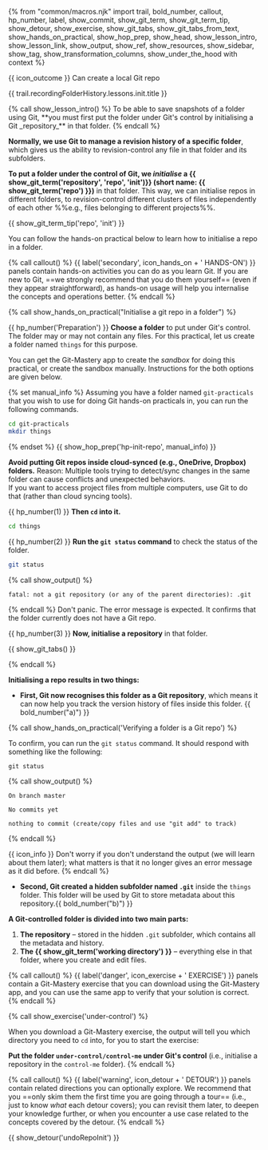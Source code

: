 {% from "common/macros.njk" import trail, bold_number, callout, hp_number, label, show_commit, show_git_term, show_git_term_tip, show_detour, show_exercise, show_git_tabs, show_git_tabs_from_text, show_hands_on_practical, show_hop_prep, show_head, show_lesson_intro, show_lesson_link, show_output, show_ref, show_resources, show_sidebar, show_tag, show_transformation_columns, show_under_the_hood with context %}

<span id="outcomes">{{ icon_outcome }} Can create a local Git repo</span>

<span id="title">{{ trail.recordingFolderHistory.lessons.init.title }}</span>

<div id="body">
{% call show_lesson_intro() %}
To be able to save snapshots of a folder using Git, **you must first put the folder under Git's control by initialising a Git _repository_** in that folder.
{% endcall %}

**Normally, we use Git to manage a revision history of a specific folder**, which gives us the ability to revision-control any file in that folder and its subfolders.

**To put a folder under the control of Git, we _initialise_ a {{ show_git_term('repository', 'repo', 'init')}} (short name: {{ show_git_term('repo') }})** in that folder. This way, we can initialise repos in different folders, to revision-control different clusters of files independently of each other %%e.g., files belonging to different projects%%.

{{ show_git_term_tip('repo', 'init') }}

You can follow the hands-on practical below to learn how to initialise a repo in a folder.

{% call callout() %}
{{ label('secondary', icon_hands_on + ' HANDS-ON') }} panels contain hands-on activities you can do as you learn Git. If you are new to Git, ==we strongly recommend that you do them yourself== (even if they appear straightforward), as hands-on usage will help you internalise the concepts and operations better.
{% endcall %}

{% call show_hands_on_practical("Initialise a git repo in a folder") %}

{{ hp_number('Preparation') }} **Choose a folder** to put under Git's control. The folder may or may not contain any files. For this practical, let us create a folder named `things` for this purpose.

You can get the Git-Mastery app to <tooltip content="setting up the needed folders, files, repos needed for the practical">create the _sandbox_</tooltip> for doing this practical, or create the sandbox manually. Instructions for the both options are given below.

{% set manual_info %} <!-- ------ start: show_hop_prep --------------->
Assuming you have a folder named `git-practicals` that you wish to use for doing Git hands-on practicals in, you can run the following commands.
```bash
cd git-practicals
mkdir things
```
{% endset %}
{{ show_hop_prep('hp-init-repo', manual_info) }}
<!-- ------ end: show_hop_prep -------------------------------->

<box type="warning" seamless id="no-mixing-git-with-file-sync-software">

**Avoid putting Git repos inside cloud-synced (e.g., OneDrive, Dropbox) folders.** Reason: Multiple tools trying to detect/sync changes in the same folder can cause conflicts and unexpected behaviors.<br> If you want to access project files from multiple computers, use Git to do that (rather than cloud syncing tools).
</box>

{{ hp_number(1) }} **Then `cd` into it.**

```bash {.no-line-numbers}
cd things
```

{{ hp_number(2) }} **Run the `git status` command** to check the status of the folder.

```bash {.no-line-numbers}
git status
```
{% call show_output() %}
```{.no-line-numbers}
fatal: not a git repository (or any of the parent directories): .git
```
{% endcall %}
Don't panic. The error message is expected. It confirms that the folder currently does not have a Git repo.

{{ hp_number(3) }} **Now, initialise a repository** in that folder.

{{ show_git_tabs() }}

{% endcall %}

**Initialising a repo results in two things:**

* **First, Git now recognises this folder as a Git repository**, which means it can now help you track the version history of files inside this folder. {{ bold_number("a)") }}

{% call show_hands_on_practical('Verifying a folder is a Git repo') %}

To confirm, you can run the `git status` command. It should respond with something like the following:


```{.no-line-numbers}
git status
```
{% call show_output() %}
```{.no-line-numbers}
On branch master

No commits yet

nothing to commit (create/copy files and use "git add" to track)
```
{% endcall %}

{{ icon_info }} Don't worry if you don't understand the output (we will learn about them later); what matters is that it no longer gives an error message as it did before.
{% endcall %}

* **Second, Git created a hidden subfolder named `.git`** inside the `things` folder. This folder will be used by Git to store metadata about this repository.{{ bold_number("b)") }}

<!--
{% call callout() %}
  {{ label('info', icon_under_the_hood + ' UNDER-THE-HOOD') }} panels explain how a certain Git feature works under the hood i.e., some implementation details.<br>
  They can be skipped the first time you are taking a tour. But we recommend that you delve into some of them at some point. Reason: While Git _can_ be used without knowing much about its internal workings, knowing those details will allow you to be more confident when using Git, and harness more of its awesome power.
{% endcall %}

{% call show_under_the_hood('How Git stores meta-data about the repository', indent_level=1) %}
Feel free to verify `.git` folder exists, as given below.
 <tabs>
  <tab header=":fas-terminal: Terminal">

You can use the _list all_ command `ls -a` to view all files, which should show the `.git` folder that was created by the `init` command.

```bash{.no-line-numbers highlight-lines="1['-a']"}
ls -a
```
{{ icon_output }}
```bash{.no-line-numbers highlight-lines="1['.git']"}
.  ..  .git
```
  </tab>
  <tab header=":fab-windows: Windows Explorer">

To see the hidden folders, you might have to [configure Windows Explorer to show hidden files](https://support.microsoft.com/en-us/windows/view-hidden-files-and-folders-in-windows-97fbc472-c603-9d90-91d0-1166d1d9f4b5) first.
  </tab>
  <tab header=":fab-apple: MacOS Finder">

Press <kbd>⌘</kbd>+<kbd>⇧</kbd>+<kbd>.</kbd> to get Finder to show hidden folders/files inside the currently-selected folder.
  </tab>
</tabs>

You can even dig around inside that folder -- it is just a bunch of subfolders and files.
{% endcall %}
<p/>
-->

**A Git-controlled folder is divided into two main parts:**

1. **The repository** – stored in the hidden `.git` subfolder, which contains all the metadata and history.
2. **The {{ show_git_term('working directory') }}** – everything else in that folder, where you create and edit files.

</div>
<div id="extras">
<div tags="git-mastery">

{% call callout() %}
  {{ label('danger', icon_exercise + ' EXERCISE') }} panels contain a Git-Mastery exercise that you can download using the Git-Mastery app, and you can use the same app to verify that your solution is correct.
{% endcall %}
</div>

{% call show_exercise('under-control') %}
<box type="info" seamless>

When you download a Git-Mastery exercise, the output will tell you which directory you need to `cd` into, for you to start the exercise:

<pic src="images/gitmasteryDownloadOutput.png" />
<p/>
</box>

**Put the folder `under-control/control-me` under Git's control** (i.e., initialise a repository in the `control-me` folder).
{% endcall %}
<p/>

{% call callout() %}
{{ label('warning', icon_detour + ' DETOUR') }} panels contain related directions you can optionally explore. We recommend that you ==only skim them the first time you are going through a tour== (i.e., just to know _what_ each detour covers); you can revisit them later, to deepen your knowledge further, or when you encounter a use case related to the concepts covered by the detour.
{% endcall %}

{{ show_detour('undoRepoInit') }}

</div>
